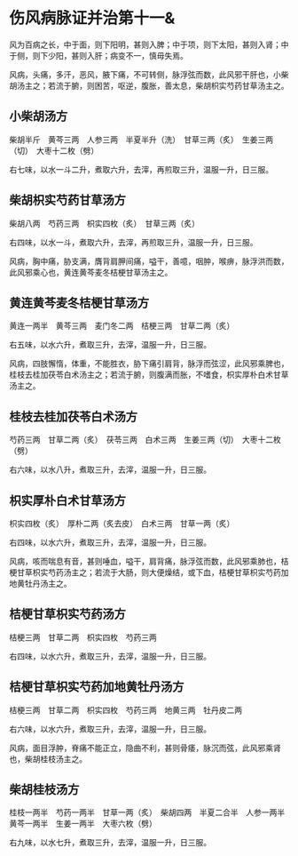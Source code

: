 # 伤风病脉证并治第十一&



风为百病之长，中于面，则下阳明，甚则入脾；中于项，则下太阳，甚则入肾；中于侧，则下少阳，甚则入肝；病变不一，慎毋失焉。

风病，头痛，多汗，恶风，腋下痛，不可转侧，脉浮弦而数，此风邪干肝也，小柴胡汤主之；若流于腑，则困苦，呕逆，腹胀，善太息，柴胡枳实芍药甘草汤主之。

## 小柴胡汤方

柴胡半斤　黄芩三两　人参三两　半夏半升（洗）　甘草三两（炙）　生姜三两（切）　大枣十二枚（劈）

右七味，以水一斗二升，煮取六升，去滓，再煎取三升，温服一升，日三服。

## 柴胡枳实芍药甘草汤方

柴胡八两　芍药三两　枳实四枚（炙）　甘草三两（炙）

右四味，以水一斗，煮取六升，去滓，再煎取三升，温服一升，日三服。

风病，胸中痛，胁支满，膺背肩胛间痛，嗌干，善噫，咽肿，喉痹，脉浮洪而数，此风邪乘心也，黄连黄芩麦冬桔梗甘草汤主之。

## 黄连黄芩麦冬桔梗甘草汤方

黄连一两半　黄芩三两　麦门冬二两　桔梗三两　甘草二两（炙）

右五味，以水六升，煮取三升，去滓，温服一升，日三服。

风病，四肢懈惰，体重，不能胜衣，胁下痛引肩背，脉浮而弦涩，此风邪乘脾也，桂枝去桂加茯苓白术汤主之；若流于腑，则腹满而胀，不嗜食，枳实厚朴白术甘草汤主之。

## 桂枝去桂加茯苓白术汤方

芍药三两　甘草二两（炙）　茯苓三两　白术三两　生姜三两（切）　大枣十二枚（劈）

右六味，以水八升，煮取三升，去滓，温服一升，日三服。

## 枳实厚朴白术甘草汤方

枳实四枚（炙）　厚朴二两（炙去皮）　白术三两　甘草一两（炙）

右四味，以水六升，煮取三升，去滓，温服一升，日三服。

风病，咳而喘息有音，甚则唾血，嗌干，肩背痛，脉浮弦而数，此风邪乘肺也，桔梗甘草枳实芍药汤主之；若流于大肠，则大便燥结，或下血，桔梗甘草枳实芍药加地黄牡丹汤主之。

## 桔梗甘草枳实芍药汤方

桔梗三两　甘草二两　枳实四枚　芍药三两

右四味，以水六升，煮取三升，去滓，温服一升，日三服。

## 桔梗甘草枳实芍药加地黄牡丹汤方

桔梗三两　甘草二两　枳实四枚　芍药三两　地黄三两　牡丹皮二两

右六味，以水六升，煮取三升，去滓，温服一升，日三服。

风病，面目浮肿，脊痛不能正立，隐曲不利，甚则骨痿，脉沉而弦，此风邪乘肾也，柴胡桂枝汤主之。

## 柴胡桂枝汤方

桂枝一两半　芍药一两半　甘草一两（炙）　柴胡四两　半夏二合半　人参一两半　黄芩一两半　生姜一两半　大枣六枚（劈）

右九味，以水七升，煮取三升，去滓，温服一升，日三服。